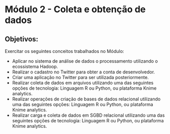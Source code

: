 
# Módulo 2 - Coleta e obtenção de dados
## Objetivos:
Exercitar os seguintes conceitos trabalhados no Módulo:
- Aplicar no sistema de análise de dados o processamento utilizando o ecossistema Hadoop.
- Realizar o cadastro no Twitter para obter a conta de desenvolvedor.
- Criar uma aplicação no Twitter para ser utilizada posteriormente.
- Realizar coleta de dados em arquivos utilizando uma das seguintes opções de tecnologia: Linguagem R ou Python, ou plataforma Knime analytics.
- Realizar operações de criação de bases de dados relacional utilizando uma das seguintes opções: Linguagem R ou Python, ou plataforma Knime analytics.
- Realizar carga e coleta de dados em SGBD relacional utilizando uma das seguintes opções de tecnologia: Linguagem R ou Python, ou plataforma Knime analytics.
